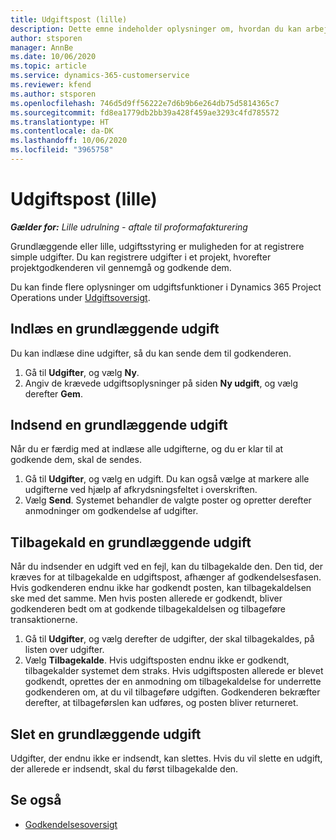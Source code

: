 ```yaml
---
title: Udgiftspost (lille)
description: Dette emne indeholder oplysninger om, hvordan du kan arbejde med udgiftsposter i en lille udrulning.
author: stsporen
manager: AnnBe
ms.date: 10/06/2020
ms.topic: article
ms.service: dynamics-365-customerservice
ms.reviewer: kfend
ms.author: stsporen
ms.openlocfilehash: 746d5d9ff56222e7d6b9b6e264db75d5814365c7
ms.sourcegitcommit: fd8ea1779db2bb39a428f459ae3293c4fd785572
ms.translationtype: HT
ms.contentlocale: da-DK
ms.lasthandoff: 10/06/2020
ms.locfileid: "3965758"
---
```

# <a name="expense-entry-lite"></a>Udgiftspost (lille)

_**Gælder for:** Lille udrulning - aftale til proformafakturering_

Grundlæggende eller lille, udgiftsstyring er muligheden for at registrere simple udgifter. Du kan registrere udgifter i et projekt, hvorefter projektgodkenderen vil gennemgå og godkende dem.

Du kan finde flere oplysninger om udgiftsfunktioner i Dynamics 365 Project Operations under [Udgiftsoversigt](expense-overview.md).

## <a name="capture-a-basic-expense"></a>Indlæs en grundlæggende udgift

Du kan indlæse dine udgifter, så du kan sende dem til godkenderen.

1. Gå til **Udgifter**, og vælg **Ny**.
2. Angiv de krævede udgiftsoplysninger på siden **Ny udgift**, og vælg derefter **Gem**.

## <a name="submit-a-basic-expense"></a>Indsend en grundlæggende udgift

Når du er færdig med at indlæse alle udgifterne, og du er klar til at godkende dem, skal de sendes.

1. Gå til **Udgifter**, og vælg en udgift. Du kan også vælge at markere alle udgifterne ved hjælp af afkrydsningsfeltet i overskriften.
2. Vælg **Send**. Systemet behandler de valgte poster og opretter derefter anmodninger om godkendelse af udgifter.

## <a name="recall-a-basic-expense"></a>Tilbagekald en grundlæggende udgift

Når du indsender en udgift ved en fejl, kan du tilbagekalde den. Den tid, der kræves for at tilbagekalde en udgiftspost, afhænger af godkendelsesfasen.  Hvis godkenderen endnu ikke har godkendt posten, kan tilbagekaldelsen ske med det samme. Men hvis posten allerede er godkendt, bliver godkenderen bedt om at godkende tilbagekaldelsen og tilbageføre transaktionerne.

1. Gå til **Udgifter**, og vælg derefter de udgifter, der skal tilbagekaldes, på listen over udgifter.
2. Vælg **Tilbagekalde**. Hvis udgiftsposten endnu ikke er godkendt, tilbagekalder systemet dem straks. Hvis udgiftsposten allerede er blevet godkendt, oprettes der en anmodning om tilbagekaldelse for underrette godkenderen om, at du vil tilbageføre udgiften. Godkenderen bekræfter derefter, at tilbageførslen kan udføres, og posten bliver returneret.

## <a name="delete-a-basic-expense"></a>Slet en grundlæggende udgift

Udgifter, der endnu ikke er indsendt, kan slettes. Hvis du vil slette en udgift, der allerede er indsendt, skal du først tilbagekalde den.

## <a name="see-also"></a>Se også

- [Godkendelsesoversigt](../approvals/approvals-overview.md)
